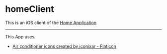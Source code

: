 # homeClient
This is an iOS client of the [Home Application](https://github.com/mfis/Home)

---

This App uses:

- [Air conditioner icons created by iconixar - Flaticon](https://www.flaticon.com/free-icons/air-conditioner)
